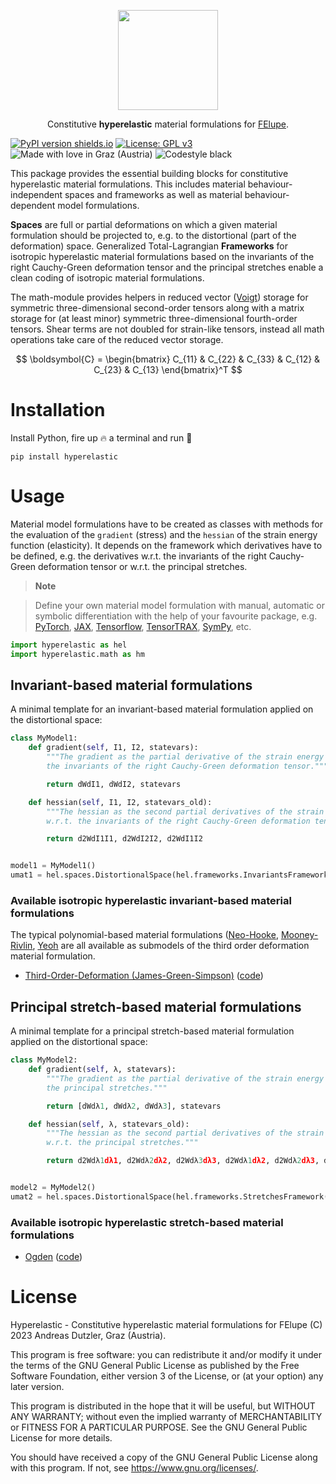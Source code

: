 <p align="center">
  <a href="https://github.com/adtzlr/hyperelastic"><img src="https://github.com/adtzlr/hyperelastic/assets/5793153/499f3f9a-6e1d-4b37-877f-bf8d519e4fe6" height="160px"/></a>
  <p align="center">Constitutive <b>hyperelastic</b> material formulations for <a href="https://github.com/adtzlr/felupe">FElupe</a>.</p>
</p>

[![PyPI version shields.io](https://img.shields.io/pypi/v/hyperelastic.svg)](https://pypi.python.org/pypi/hyperelastic/) [![License: GPL v3](https://img.shields.io/badge/License-GPLv3-blue.svg)](https://www.gnu.org/licenses/gpl-3.0) ![Made with love in Graz (Austria)](https://img.shields.io/badge/Made%20with%20%E2%9D%A4%EF%B8%8F%20in-Graz%20(Austria)-0c674a) ![Codestyle black](https://img.shields.io/badge/code%20style-black-black)

This package provides the essential building blocks for constitutive hyperelastic material formulations. This includes material behaviour-independent spaces and frameworks as well as material behaviour-dependent model formulations.

**Spaces** are full or partial deformations on which a given material formulation should be projected to, e.g. to the distortional (part of the deformation) space. Generalized Total-Lagrangian **Frameworks** for isotropic hyperelastic material formulations based on the invariants of the right Cauchy-Green deformation tensor and the principal stretches enable a clean coding of isotropic material formulations.

The math-module provides helpers in reduced vector ([Voigt](https://en.wikipedia.org/wiki/Voigt_notation)) storage for symmetric three-dimensional second-order tensors along with a matrix storage for (at least minor) symmetric three-dimensional fourth-order tensors. Shear terms are not doubled for strain-like tensors, instead all math operations take care of the reduced vector storage.

$$ \boldsymbol{C} = \begin{bmatrix} C_{11} & C_{22} & C_{33} & C_{12} & C_{23} & C_{13} \end{bmatrix}^T $$

# Installation
Install Python, fire up 🔥 a terminal and run 🏃

```shell
pip install hyperelastic
```

# Usage
Material model formulations have to be created as classes with methods for the evaluation of the `gradient` (stress) and the `hessian` of the strain energy function (elasticity). It depends on the framework which derivatives have to be defined, e.g. the derivatives w.r.t. the invariants of the right Cauchy-Green deformation tensor or w.r.t. the principal stretches.

> **Note**

> Define your own material model formulation with manual, automatic or symbolic differentiation with the help of your favourite package, e.g. [PyTorch](https://pytorch.org/), [JAX](https://jax.readthedocs.io/en/latest/), [Tensorflow](https://www.tensorflow.org/), [TensorTRAX](https://github.com/adtzlr/tensortrax), [SymPy](https://www.sympy.org/en/index.html), etc.

```python
import hyperelastic as hel
import hyperelastic.math as hm
```

## Invariant-based material formulations
A minimal template for an invariant-based material formulation applied on the distortional space:

```python
class MyModel1:
    def gradient(self, I1, I2, statevars):
        """The gradient as the partial derivative of the strain energy function w.r.t.
        the invariants of the right Cauchy-Green deformation tensor."""

        return dWdI1, dWdI2, statevars

    def hessian(self, I1, I2, statevars_old):
        """The hessian as the second partial derivatives of the strain energy function
        w.r.t. the invariants of the right Cauchy-Green deformation tensor."""

        return d2WdI1I1, d2WdI2I2, d2WdI1I2


model1 = MyModel1()
umat1 = hel.spaces.DistortionalSpace(hel.frameworks.InvariantsFramework(model1))
```

### Available isotropic hyperelastic invariant-based material formulations
The typical polynomial-based material formulations ([Neo-Hooke](https://en.wikipedia.org/wiki/Neo-Hookean_solid), [Mooney-Rivlin](https://en.wikipedia.org/wiki/Mooney%E2%80%93Rivlin_solid), [Yeoh](https://en.wikipedia.org/wiki/Yeoh_(hyperelastic_model)) are all available as submodels of the third order deformation material formulation.

- [Third-Order-Deformation (James-Green-Simpson)](https://onlinelibrary.wiley.com/doi/abs/10.1002/app.1975.070190723) ([code](https://github.com/adtzlr/hyperelastic/blob/main/src/hyperelastic/models/invariants/_third_order_deformation.py))


## Principal stretch-based material formulations
A minimal template for a principal stretch-based material formulation applied on the distortional space:

```python
class MyModel2:
    def gradient(self, λ, statevars):
        """The gradient as the partial derivative of the strain energy function w.r.t.
        the principal stretches."""

        return [dWdλ1, dWdλ2, dWdλ3], statevars

    def hessian(self, λ, statevars_old):
        """The hessian as the second partial derivatives of the strain energy function
        w.r.t. the principal stretches."""

        return d2Wdλ1dλ1, d2Wdλ2dλ2, d2Wdλ3dλ3, d2Wdλ1dλ2, d2Wdλ2dλ3, d2Wdλ1dλ3


model2 = MyModel2()
umat2 = hel.spaces.DistortionalSpace(hel.frameworks.StretchesFramework(model2))
```

### Available isotropic hyperelastic stretch-based material formulations
- [Ogden](https://en.wikipedia.org/wiki/Ogden_(hyperelastic_model)) ([code](https://github.com/adtzlr/hyperelastic/blob/main/src/hyperelastic/models/stretches/_ogden.py))

# License
Hyperelastic - Constitutive hyperelastic material formulations for FElupe (C) 2023 Andreas Dutzler, Graz (Austria).

This program is free software: you can redistribute it and/or modify it under the terms of the GNU General Public License as published by the Free Software Foundation, either version 3 of the License, or (at your option) any later version.

This program is distributed in the hope that it will be useful, but WITHOUT ANY WARRANTY; without even the implied warranty of MERCHANTABILITY or FITNESS FOR A PARTICULAR PURPOSE. See the GNU General Public License for more details.

You should have received a copy of the GNU General Public License along with this program. If not, see <https://www.gnu.org/licenses/>.
